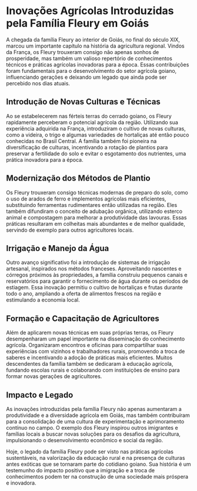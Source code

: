 # Inovações Agrícolas Introduzidas pela Família Fleury em Goiás

A chegada da família Fleury ao interior de Goiás, no final do século XIX, marcou um importante capítulo na história da agricultura regional. Vindos da França, os Fleury trouxeram consigo não apenas sonhos de prosperidade, mas também um valioso repertório de conhecimentos técnicos e práticas agrícolas inovadoras para a época. Essas contribuições foram fundamentais para o desenvolvimento do setor agrícola goiano, influenciando gerações e deixando um legado que ainda pode ser percebido nos dias atuais.

## Introdução de Novas Culturas e Técnicas

Ao se estabelecerem nas férteis terras do cerrado goiano, os Fleury rapidamente perceberam o potencial agrícola da região. Utilizando sua experiência adquirida na França, introduziram o cultivo de novas culturas, como a videira, o trigo e algumas variedades de hortaliças até então pouco conhecidas no Brasil Central. A família também foi pioneira na diversificação de culturas, incentivando a rotação de plantios para preservar a fertilidade do solo e evitar o esgotamento dos nutrientes, uma prática inovadora para a época.

## Modernização dos Métodos de Plantio

Os Fleury trouxeram consigo técnicas modernas de preparo do solo, como o uso de arados de ferro e implementos agrícolas mais eficientes, substituindo ferramentas rudimentares então utilizadas na região. Eles também difundiram o conceito de adubação orgânica, utilizando esterco animal e compostagem para melhorar a produtividade das lavouras. Essas práticas resultaram em colheitas mais abundantes e de melhor qualidade, servindo de exemplo para outros agricultores locais.

## Irrigação e Manejo da Água

Outro avanço significativo foi a introdução de sistemas de irrigação artesanal, inspirados nos métodos franceses. Aproveitando nascentes e córregos próximos às propriedades, a família construiu pequenos canais e reservatórios para garantir o fornecimento de água durante os períodos de estiagem. Essa inovação permitiu o cultivo de hortaliças e frutas durante todo o ano, ampliando a oferta de alimentos frescos na região e estimulando a economia local.

## Formação e Capacitação de Agricultores

Além de aplicarem novas técnicas em suas próprias terras, os Fleury desempenharam um papel importante na disseminação do conhecimento agrícola. Organizaram encontros e oficinas para compartilhar suas experiências com vizinhos e trabalhadores rurais, promovendo a troca de saberes e incentivando a adoção de práticas mais eficientes. Muitos descendentes da família também se dedicaram à educação agrícola, fundando escolas rurais e colaborando com instituições de ensino para formar novas gerações de agricultores.

## Impacto e Legado

As inovações introduzidas pela família Fleury não apenas aumentaram a produtividade e a diversidade agrícola em Goiás, mas também contribuíram para a consolidação de uma cultura de experimentação e aprimoramento contínuo no campo. O exemplo dos Fleury inspirou outros imigrantes e famílias locais a buscar novas soluções para os desafios da agricultura, impulsionando o desenvolvimento econômico e social da região.

Hoje, o legado da família Fleury pode ser visto nas práticas agrícolas sustentáveis, na valorização da educação rural e na presença de culturas antes exóticas que se tornaram parte do cotidiano goiano. Sua história é um testemunho do impacto positivo que a imigração e a troca de conhecimentos podem ter na construção de uma sociedade mais próspera e inovadora.